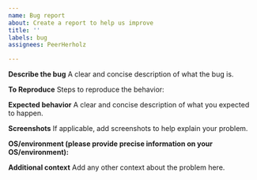 ```yaml
---
name: Bug report
about: Create a report to help us improve
title: ''
labels: bug
assignees: PeerHerholz

---
```


**Describe the bug**
A clear and concise description of what the bug is.

**To Reproduce**
Steps to reproduce the behavior:


**Expected behavior**
A clear and concise description of what you expected to happen.

**Screenshots**
If applicable, add screenshots to help explain your problem.

**OS/environment (please provide precise information on your OS/environment):**

**Additional context**
Add any other context about the problem here.
